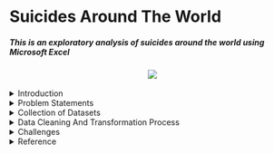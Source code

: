 
  <h1 align="left"> Suicides Around The World</h1>
  <h5 align="left"> This is an exploratory analysis of suicides around the world using Microsoft Excel </h3>

<p align="center">
  <img src= "https://user-images.githubusercontent.com/35836370/229316201-10b84d68-6dc8-4ae2-b876-163e63e19414.jpg" width="780"/>
</p>

<!-- <picture>
 <source media="(prefers-color-scheme: dark)" srcset="https://media.istockphoto.com/id/477120416/photo/suicide-word-cloud-with-abstract-background.jpg?s=612x612&w=0&k=20&c=9LsuqnCrjVSShk3Pmkn-U-K2FjI9tTHWyMXoiMLRLeo=" width="1000" height="300"/>
 <source media="(prefers-color-scheme: light)" srcset="https://media.istockphoto.com/id/477120416/photo/suicide-word-cloud-with-abstract-background.jpg?s=612x612&w=0&k=20&c=9LsuqnCrjVSShk3Pmkn-U-K2FjI9tTHWyMXoiMLRLeo=" width="1000" height="300"/>
 <img alt="An image with text of suicide and risk factors" src="https://media.istockphoto.com/id/477120416/photo/suicide-word-cloud-with-abstract-background.jpg?s=612x612&w=0&k=20&c=9LsuqnCrjVSShk3Pmkn-U-K2FjI9tTHWyMXoiMLRLeo=" width="1000" height="300"/>
</picture>
-->

<details>
  <summary>Introduction </summary>
      Suicide is death caused by injuring oneself with the intent to die. A suicide attempt is when someone harms themselves with any intent to end their       life, but they do not die as a result of their actions.<sup>1</sup>
      Suicide affects all ages. In 2020, in the United States, suicide was among the top 9 leading causes of death for people ages 10-64. Suicide was the         second leading cause of death for people ages 10-14 and 25-34.<sup>2</sup>
      Suicide and suicide attempts cause serious emotional, physical, and economic impacts. People who attempt suicide and survive may experience serious       injuries that can have long-term effects on their health. They may also experience depression and other mental health concerns.<sup>3</sup>
      Suicide and suicide attempts affect the health and well-being of friends, loved ones, co-workers, and the community. When people die by suicide,         their surviving family and friends may experience shock, anger, guilt, symptoms of depression or anxiety, and may even experience thoughts of suicide themselves.<sup>3</sup>
      The good news is that more than 90% of people who attempt suicide and survive never go on to die by suicide.<sup>4</sup>
</details>


<details>
  <summary>Problem Statements </summary>
  <ol>
      <li>Which Continent has the highest prevalence of suicides</li>
      <li>Which Country has the highest prevalence of suicides</li>
      <li>Which year had the highest prevalence of suicides</li>
      <li>Is there a relationship between suicide rates and a country's GDP</li>
      <li>Is there a relationship between suicide rates and a country's human developmental index</li>
      <li>Is there a relationship between suicide rates and a country's human developmental index</li>
    
  </ol>
</details>


<details>
  <summary>Collection of Datasets</summary>
  The datasets were gotten from:
  <ul>
    <li> <a href="https://www.healthdata.org/">Gapminder</a>: The data consists of the number of suicides per country per year spanning from the year 1990 to the 
            In 2019, there are 31 columns, and 205 rows from 204 countries, downloaded xlsx format when loaded into Excel the data is in a wide format.   
    </li>
    <p><img src= "https://user-images.githubusercontent.com/35836370/229313129-88edf0d8-dd0a-44c8-aa57-91d20be2f80f.jpeg"/></p>
    <li> <a href="https://statisticstimes.com/geography/countries-by-continents.php">Countries by Continents</a>: to work with continents, I downloaded data from 
         this site, which includes countries and their corresponding continent, this was done using the power query editor.
         <p>Open Excel, open a new Excel worksheet, from the ribbon, select data, and select from the web. This opens a From web pop-up, insert the URL, leave the 
              default basic, and press ok. It opens another pop-up Access Web Content, from the drop-down option, choose the one that ends with ".php", and press 
              connect. 
             This opens the Navigator window, select "Countries or Areas". select Transform. This takes you to the power Query Editor. I want to use only the 
             column with country and continent. Drag the continent close to the country for easy selection, select "country", and "continent" while holding down 
             the shift key in Windows, right-click, from the options provided, and select Remove other columns. An overview of the data shows no missing data. 
             click "close and apply". This file can be saved on the local machine to be used whenever needed.
        </p>
    </li>
    <p align="middle"><img src="/pic1.jpeg" width="48%" /></p>
  </ul>
  </details>
  
  <details>
      <summary>Data Cleaning And Transformation Process</summary>
          <p>The data from gapminder (suicide data) was cleaned using the Excel power query editor, which included:</p>
              <ul>
                  <li>Always make a copy of your data before making any changes to it, this acts as a fallback when you need the original data</li>
                  <li>Freeze top row: Select the View tab, select Freeze panes, and select Freeze top row
                  </li>
                  <li>Find and replace 'k':  An overview of the data shows there are some rows with 'K' to them since there is no avenue to confirm why there is 'k' in the data, I will assume those 
                      figures are in thousands. Selecting Find & select in the home tab, brings a pop-up, enter 'k', and press findall. it shows that there are 343 cells affected by this, so manually fixing 
                      this would be a waste of time and a high risk of making a mistake is there.
                      Select the whole sheet, you can select A1, hold down 'shift + Ctrl', press the 'end' key, and press the 'pgDn' key. Select Sort&Filter, this adds a filter icon to the first roll.
                      Click on the filter icon on 1990, select Number Filters, Custom Filter, this brings out the Custom Autofilter pop-up, select the drop-down and choose 'ends with', enter 'k' in the adjacent 
                      box, and press ok. this shows only 204 of the 343 cells. This is because I filtered using the 1990 column, meaning there are still cells with the 'k' value not displayed. I was unable to 
                      get a method that could do it at once across all the years.
                      This is the formula to remove the 'k' and multiply the cell with 'k' by 1000: =IF(RIGHT(B63,1)="k", LEFT(B63, FIND("k", B63)-1)*1000, B63)
                  </li>
                  <li>Changing the data type: <h7>Change the year cells and country column to text</h7>
                  </li>
                  <li>Remove duplicates</li>
                  <li>Check for spelling errors etc</li>
                  <li>Merge the 2 tables using vlookup function: =VLOOKUP(A2,'Countries_Continent (2)'!A2:B250,2,FALSE) . Before using this formula,
                    <ul>
                       <li> Sort your tables A-Z</li>
                       <li> Ensure the table with the continent has been reformatted as a range and not a table, select the whole table, go to the table design tab, and click on "convert to range"</li>
                       <li> If the formula is not showing a value, check and make sure the cell is formatted as general and not text</li>
                       </ul>  
                  <li>Convert the table from a wide to a long format</li>
                      <p align="center">
                          <img src="./Wide_table_format.png", width="55%", height="480", title="wide format"/>
                          <!--<img src="./77c88a49-b96b-46f0-aaee-49ea091d8951.jpg", width="55%", height="480", title="wide format"/>-->
                      &nbsp; &nbsp; &nbsp; &nbsp;
                          <img src="./Long_table_format.png", width="20%", height="240",title="long format"/> 
                     </p>
                 <li> The long table format for the countries, years, and values was combined with the table consisting of the countries and continent</li>
                    <!-- <p align="center"><img src="./799b660c-88ea-436c-8d41-d343f61a7861.jpg",width="48%", title="combined"/></p> -->
             </ul>
        </p>
  <p>process of converting my cleaned table from wide format to long format, press alt+d+p to ring up the PivotTable and PivotChart Wizard screen, Select 
           “Multiple Consolidation ranges“ then Click “Next“.Select “I will create the page fields“ then Click “Next“.In Range input select the entire data range 
           “'clean_data_ori (2)'!$A$1:$AE$205” then click “Next” " select “New worksheet” and Click “Finish” 
       </p>
       <p>To get the data for the continent from the website, I clicked the on data button, got data from the web and pasted the link, pressed ok. it would open 
          the power query editor
       </p>
</details>


<details>
  <summary>Challenges</summary>
    <ul>
      <li>Some countries were not added to the suicide data from the source</li>
      <li> Some countries were named differently in both tables, so it came up as N/A, I had to manually cross-check those countries</li>
      <li>I had to manually add Asia for Taiwan as there was no data for it</li>
      <li>No avenue to verify some of the discrepancies found in the dataset</li>
      
   </ul>
</details>


<details>
    <summary>Reference</summary>
      <ol>
       <li>Crosby A, Ortega L, Melanson C. [Self-directed violence surveillance: Uniform definitions and recommended data elements, version 1.0 PDF – 1MB](https://www.cdc.gov/suicide/pdf/self-directed-violence- 
           a.pdf)(2011) Atlanta, GA: Centers for Disease Control and Prevention, National Center        for Injury Prevention and Control.
       </li>
       <li>CDC.CDC WONDER: Underlying cause of death, 1999–2019. Atlanta, GA: US Department of Health and Human Services, CDC; 2020.[https://wonder.cdc.gov/Deaths-by-Underlying-Cause.html]
       </li>
       <li>Chapman A, Dixon-Gordon K. (2007) [Emotional antecedents and consequences of deliberate self-harm and suicide attempts]                               
           (https://onlinelibrary.wiley.com/doi/full/10.1521/suli.2007.37.5.543). Suicide & Life-Threatening Behavior; 37(5): 543-552.
       </li>
       <li>Owens D, Horrocks J, House A. (2002) Fatal and non-fatal repetition of self-harm. Systematic review. Br J Psychiatry. Sep; 181:193-9.</li>
     </ol>
</details>
